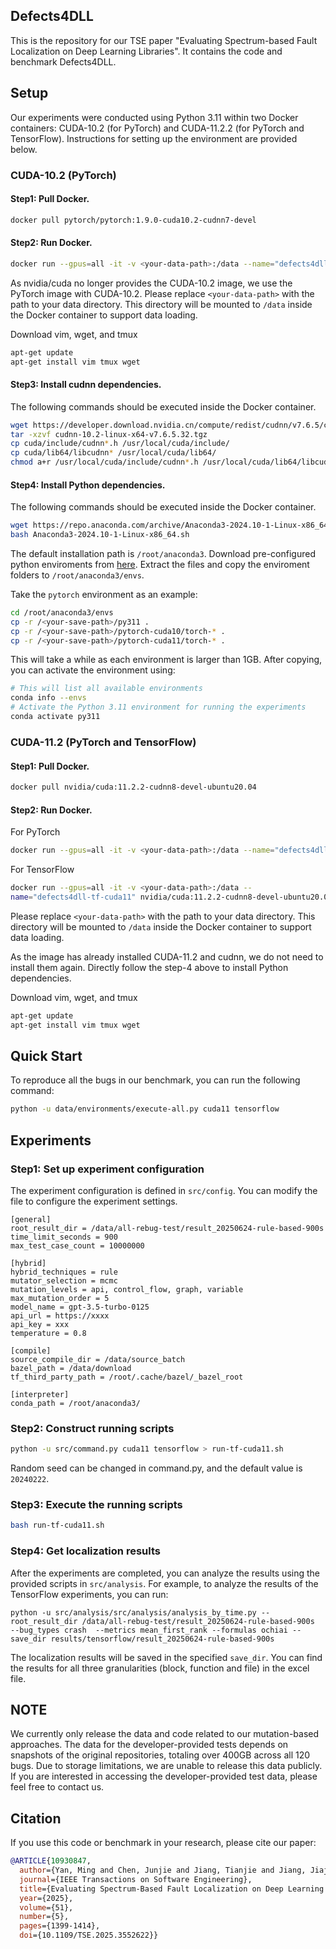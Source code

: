 ## Defects4DLL
This is the repository for our TSE paper "Evaluating Spectrum-based Fault Localization on  Deep Learning Libraries". It contains the code and benchmark Defects4DLL.

## Setup
Our experiments were conducted using Python 3.11 within two Docker containers: CUDA-10.2 (for PyTorch) and CUDA-11.2.2 (for PyTorch and TensorFlow). Instructions for setting up the environment are provided below.

### CUDA-10.2 (PyTorch)
#### Step1: Pull Docker.
```bash
docker pull pytorch/pytorch:1.9.0-cuda10.2-cudnn7-devel
```

#### Step2: Run Docker.
```bash
docker run --gpus=all -it -v <your-data-path>:/data --name="defects4dll-torch-cuda10" pytorch/pytorch:1.9.0-cuda10.2-cudnn7-devel  /bin/bash
```
As nvidia/cuda no longer provides the CUDA-10.2 image, we use the PyTorch image with CUDA-10.2.
Please replace `<your-data-path>` with the path to your data directory. This directory will be mounted to `/data` inside the Docker container to support data loading.

Download vim, wget, and tmux
```bash
apt-get update
apt-get install vim tmux wget
```

#### Step3: Install cudnn dependencies.
The following commands should be executed inside the Docker container.
```bash
wget https://developer.download.nvidia.cn/compute/redist/cudnn/v7.6.5/cudnn-10.2-linux-x64-v7.6.5.32.tgz
tar -xzvf cudnn-10.2-linux-x64-v7.6.5.32.tgz
cp cuda/include/cudnn*.h /usr/local/cuda/include/
cp cuda/lib64/libcudnn* /usr/local/cuda/lib64/
chmod a+r /usr/local/cuda/include/cudnn*.h /usr/local/cuda/lib64/libcudnn*
```

#### Step4: Install Python dependencies.
The following commands should be executed inside the Docker container.
```bash
wget https://repo.anaconda.com/archive/Anaconda3-2024.10-1-Linux-x86_64.sh
bash Anaconda3-2024.10-1-Linux-x86_64.sh
```
The default installation path is `/root/anaconda3`. Download pre-configured python enviroments from [here](https://zenodo.org/records/15760824). Extract the files and copy the enviroment folders to `/root/anaconda3/envs`.

Take the `pytorch` environment as an example:
```bash
cd /root/anaconda3/envs
cp -r /<your-save-path>/py311 .
cp -r /<your-save-path>/pytorch-cuda10/torch-* .
cp -r /<your-save-path>/pytorch-cuda11/torch-* .
```
This will take a while as each environment is larger than 1GB. After copying, you can activate the environment using:
```bash
# This will list all available environments
conda info --envs 
# Activate the Python 3.11 environment for running the experiments 
conda activate py311 
```

### CUDA-11.2 (PyTorch and TensorFlow)
#### Step1: Pull Docker.
```bash
docker pull nvidia/cuda:11.2.2-cudnn8-devel-ubuntu20.04
```

#### Step2: Run Docker.
For PyTorch
```bash
docker run --gpus=all -it -v <your-data-path>:/data --name="defects4dll-torch-cuda11" nvidia/cuda:11.2.2-cudnn8-devel-ubuntu20.04  /bin/bash
```
For TensorFlow
```bash
docker run --gpus=all -it -v <your-data-path>:/data --
name="defects4dll-tf-cuda11" nvidia/cuda:11.2.2-cudnn8-devel-ubuntu20.04  /bin/bash
```
Please replace `<your-data-path>` with the path to your data directory. This directory will be mounted to `/data` inside the Docker container to support data loading. 

As the image has already installed CUDA-11.2 and cudnn, we do not need to install them again. Directly follow the step-4 above to install Python dependencies.

Download vim, wget, and tmux
```bash
apt-get update
apt-get install vim tmux wget
```

## Quick Start
To reproduce all the bugs in our benchmark, you can run the following command:
```bash
python -u data/environments/execute-all.py cuda11 tensorflow
```

## Experiments

### Step1: Set up experiment configuration
The experiment configuration is defined in `src/config`. You can modify the file to configure the experiment settings.

```config
[general]
root_result_dir = /data/all-rebug-test/result_20250624-rule-based-900s
time_limit_seconds = 900
max_test_case_count = 10000000

[hybrid]
hybrid_techniques = rule
mutator_selection = mcmc
mutation_levels = api, control_flow, graph, variable
max_mutation_order = 5
model_name = gpt-3.5-turbo-0125
api_url = https://xxxx
api_key = xxx
temperature = 0.8

[compile]
source_compile_dir = /data/source_batch
bazel_path = /data/download
tf_third_party_path = /root/.cache/bazel/_bazel_root

[interpreter]
conda_path = /root/anaconda3/
```

### Step2: Construct running scripts
```bash
python -u src/command.py cuda11 tensorflow > run-tf-cuda11.sh
```
Random seed can be changed in command.py, and the default value is `20240222`.

### Step3: Execute the running scripts
```bash
bash run-tf-cuda11.sh
```

### Step4: Get localization results
After the experiments are completed, you can analyze the results using the provided scripts in `src/analysis`. For example, to analyze the results of the TensorFlow experiments, you can run:
```shell
python -u src/analysis/src/analysis/analysis_by_time.py --root_result_dir /data/all-rebug-test/result_20250624-rule-based-900s  --bug_types crash  --metrics mean_first_rank --formulas ochiai --save_dir results/tensorflow/result_20250624-rule-based-900s
```
The localization results will be saved in the specified `save_dir`. You can find the results for all three granularities (block, function and file) in the excel file.

## NOTE

We currently only release the data and code related to our mutation-based approaches. The data for the developer-provided tests depends on snapshots of the original repositories, totaling over 400GB across all 120 bugs. Due to storage limitations, we are unable to release this data publicly. If you are interested in accessing the developer-provided test data, please feel free to contact us.

## Citation
If you use this code or benchmark in your research, please cite our paper:
```bibtex
@ARTICLE{10930847,
  author={Yan, Ming and Chen, Junjie and Jiang, Tianjie and Jiang, Jiajun and Wang, Zan},
  journal={IEEE Transactions on Software Engineering}, 
  title={Evaluating Spectrum-Based Fault Localization on Deep Learning Libraries}, 
  year={2025},
  volume={51},
  number={5},
  pages={1399-1414},
  doi={10.1109/TSE.2025.3552622}}
```